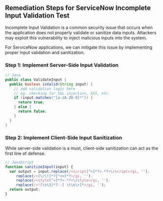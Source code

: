 

## Remediation Steps for ServiceNow Incomplete Input Validation Test

Incomplete Input Validation is a common security issue that occurs when the application does not properly validate or sanitize data inputs. Attackers may exploit this vulnerability to inject malicious inputs into the system. 

For ServiceNow applications, we can mitigate this issue by implementing proper input validation and sanitization.

### Step 1: Implement Server-Side Input Validation

```java
// Java
public class ValidateInput {
  public boolean isValid(String input) {
    // add validation logic here 
    // eg. checking for SQL injection, XSS, etc.
    if (input.matches("[a-zA-Z0-9]*")) {
      return true;
    } else {
      return false;
    }
  }
}
```

### Step 2: Implement Client-Side Input Sanitization

While server-side validation is a must, client-side sanitization can act as the first line of defense. 

```javascript
// JavaScript
function sanitizeInput(input) {
  var output = input.replace(/<script[^>]*?>.*?<\/script>/gi, '').
     replace(/<[\/\!]*?[^<>]*?>/gi, '').
     replace(/<style[^>]*?>.*?<\/style>/gi, '').
     replace(/<![\s\S]*?--[ \t\n\r]*>/gi, '');
  return output;
}
```